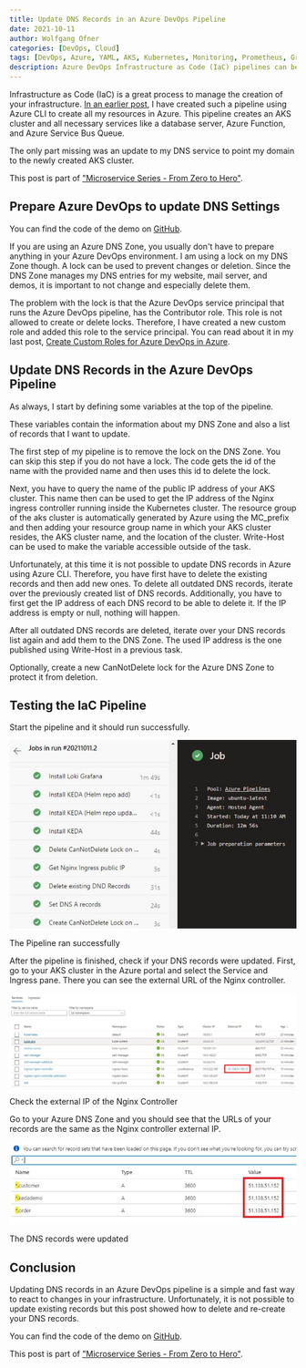 ```yaml
---
title: Update DNS Records in an Azure DevOps Pipeline
date: 2021-10-11
author: Wolfgang Ofner
categories: [DevOps, Cloud]
tags: [DevOps, Azure, YAML, AKS, Kubernetes, Monitoring, Prometheus, Grafana, KEDA, Azure DevOps]
description: Azure DevOps Infrastructure as Code (IaC) pipelines can be used to automatically update or create DNS records in Azure DNS Zones.
---
```


Infrastructure as Code (IaC) is a great process to manage the creation of your infrastructure. [In an earlier post](/use-infrastructure-as-code-to-deploy-infrastructure), I have created such a pipeline using Azure CLI to create all my resources in Azure. This pipeline creates an AKS cluster and all necessary services like a database server, Azure Function, and Azure Service Bus Queue.

The only part missing was an update to my DNS service to point my domain to the newly created AKS cluster.

This post is part of ["Microservice Series - From Zero to Hero"](/microservice-series-from-zero-to-hero).

## Prepare Azure DevOps to update DNS Settings

You can find the code of the demo on <a href="https://github.com/WolfgangOfner/MicroserviceDemo/blob/master/Infrastructure/AzureResources/Azure-resource-install-pipeline.yml" target="_blank" rel="noopener noreferrer">GitHub</a>.

If you are using an Azure DNS Zone, you usually don't have to prepare anything in your Azure DevOps environment. I am using a lock on my DNS Zone though. A lock can be used to prevent changes or deletion. Since the DNS Zone manages my DNS entries for my website, mail server, and demos, it is important to not change and especially delete them.

The problem with the lock is that the Azure DevOps service principal that runs the Azure DevOps pipeline, has the Contributor role. This role is not allowed to create or delete locks. Therefore, I have created a new custom role and added this role to the service principal. You can read about it in my last post, [Create Custom Roles for Azure DevOps in Azure](/create-custom-roles-for-azure-devops-in-azure).

## Update DNS Records in the Azure DevOps Pipeline

As always, I start by defining some variables at the top of the pipeline.

<script src="https://gist.github.com/WolfgangOfner/3f4b3cd36008fc84a2b2de06e1316e70.js"></script>

These variables contain the information about my DNS Zone and also a list of records that I want to update.

The first step of my pipeline is to remove the lock on the DNS Zone. You can skip this step if you do not have a lock. The code gets the id of the name with the provided name and then uses this id to delete the lock.

<script src="https://gist.github.com/WolfgangOfner/34189ad12873fee1344a732307a78609.js"></script>

Next, you have to query the name of the public IP address of your AKS cluster. This name then can be used to get the IP address of the Nginx ingress controller running inside the Kubernetes cluster. The resource group of the aks cluster is automatically generated by Azure using the MC_prefix and then adding your resource group name in which your AKS cluster resides, the AKS cluster name, and the location of the cluster.
Write-Host can be used to make the variable accessible outside of the task. 

<script src="https://gist.github.com/WolfgangOfner/d27336b68ac4cf2cf5b5e5968575f0e0.js"></script>

Unfortunately, at this time it is not possible to update DNS records in Azure using Azure CLI. Therefore, you have first have to delete the existing records and then add new ones. To delete all outdated DNS records, iterate over the previously created list of DNS records. Additionally, you have to first get the IP address of each DNS record to be able to delete it. If the IP address is empty or null, nothing will happen.

<script src="https://gist.github.com/WolfgangOfner/6e2cbb4776ea9a0fef934b9adc73abb1.js"></script>

After all outdated DNS records are deleted, iterate over your DNS records list again and add them to the DNS Zone. The used IP address is the one published using Write-Host in a previous task.

<script src="https://gist.github.com/WolfgangOfner/07c1eb3ce0645457cf8b3646c2684957.js"></script>

Optionally, create a new CanNotDelete lock for the Azure DNS Zone to protect it from deletion.

<script src="https://gist.github.com/WolfgangOfner/2d3ba56efb8186b2bd87f43338994610.js"></script>

## Testing the IaC Pipeline

Start the pipeline and it should run successfully.

<div class="col-12 col-sm-10 aligncenter">
  <a href="/assets/img/posts/2021/10/The-Pipeline-ran-successfully.jpg"><img loading="lazy" src="/assets/img/posts/2021/10/The-Pipeline-ran-successfully.jpg" alt="The Pipeline ran successfully" /></a>
  
  <p>
   The Pipeline ran successfully
  </p>
</div>

After the pipeline is finished, check if your DNS records were updated. First, go to your AKS cluster in the Azure portal and select the Service and Ingress pane. There you can see the external URL of the Nginx controller. 

<div class="col-12 col-sm-10 aligncenter">
  <a href="/assets/img/posts/2021/10/Check-the-external-IP-of-the-Nginx-Controller.jpg"><img loading="lazy" src="/assets/img/posts/2021/10/Check-the-external-IP-of-the-Nginx-Controller.jpg" alt="Check the external IP of the Nginx Controller" /></a>
  
  <p>
   Check the external IP of the Nginx Controller
  </p>
</div>

Go to your Azure DNS Zone and you should see that the URLs of your records are the same as the Nginx controller external IP.

<div class="col-12 col-sm-10 aligncenter">
  <a href="/assets/img/posts/2021/10/The-DNS-records-were-updated.jpg"><img loading="lazy" src="/assets/img/posts/2021/10/The-DNS-records-were-updated.jpg" alt="The-DNS-records-were-updated" /></a>
  
  <p>
   The DNS records were updated
  </p>
</div>

## Conclusion

Updating DNS records in an Azure DevOps pipeline is a simple and fast way to react to changes in your infrastructure. Unfortunately, it is not possible to update existing records but this post showed how to delete and re-create your DNS records.

You can find the code of the demo on <a href="https://github.com/WolfgangOfner/MicroserviceDemo/blob/master/Infrastructure/AzureResources/Azure-resource-install-pipeline.yml" target="_blank" rel="noopener noreferrer">GitHub</a>.

This post is part of ["Microservice Series - From Zero to Hero"](/microservice-series-from-zero-to-hero).